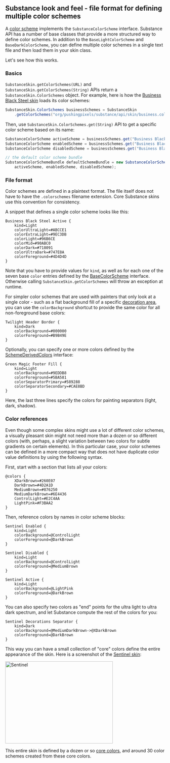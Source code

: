 ## Substance look and feel - file format for defining multiple color schemes

A [color scheme](colorschemes.md) implements the `SubstanceColorScheme` interface. Substance API has a number of base classes that provide a more structured way to define color schemes. In addition to the `BaseLightColorScheme` and `BaseDarkColorScheme`, you can define multiple color schemes in a single text file and then load them in your skin class.

Let's see how this works.

### Basics

`SubstanceSkin.getColorSchemes(URL)` and `SubstanceSkin.getColorSchemes(String)` APIs return a `SubstanceSkin.ColorSchemes` object. For example, here is how the [Business Black Steel skin](toneddown.md#business-black-steel) loads its color schemes:

```java
SubstanceSkin.ColorSchemes businessSchemes = SubstanceSkin
    .getColorSchemes("org/pushingpixels/substance/api/skin/business.colorschemes");
```

Then, use `SubstanceSkin.ColorSchemes.get(String)` API to get a specific color scheme based on its name:

```java
SubstanceColorScheme activeScheme = businessSchemes.get("Business Black Steel Active");
SubstanceColorScheme enabledScheme = businessSchemes.get("Business Black Steel Enabled");
SubstanceColorScheme disabledScheme = businessSchemes.get("Business Black Steel Disabled");

// the default color scheme bundle
SubstanceColorSchemeBundle defaultSchemeBundle = new SubstanceColorSchemeBundle(
    activeScheme, enabledScheme, disabledScheme);
```

### File format

Color schemes are defined in a plaintext format. The file itself does not have to have the `.colorschemes` filename extension. Core Substance skins use this convention for consistency.

A snippet that defines a single color scheme looks like this:

```plaintext
Business Black Steel Active {
    kind=Light
    colorUltraLight=#ABCCE1
    colorExtraLight=#9EC3DB
    colorLight=#96B6CE
    colorMid=#90ABC0
    colorDark=#718091
    colorUltraDark=#747E8A
    colorForeground=#4D4D4D
}
```

Note that you have to provide values for `kind`, as well as for each one of the seven base `color` entries defined by the [BaseColorScheme](https://github.com/kirill-grouchnikov/radiance/blob/master/substance/src/main/java/org/pushingpixels/substance/api/colorscheme/BaseColorScheme.java) interface. Otherwise calling `SubstanceSkin.getColorSchemes` will throw an exception at runtime.

For simpler color schemes that are used with painters that only look at a single color - such as a flat background fill of a specific [decoration area](../painters/decoration.md), you can use the `colorBackground` shortcut to provide the same color for all non-foreground base colors:

```plaintext
Twilight Header Border {
    kind=Dark
    colorBackground=#000000
    colorForeground=#B9B49E
}
```

Optionally, you can specify one or more colors defined by the [SchemeDerivedColors](https://github.com/kirill-grouchnikov/radiance/blob/master/substance/src/main/java/org/pushingpixels/substance/api/colorscheme/SchemeDerivedColors.java) interface:

```plaintext
Green Magic Footer Fill {
    kind=Light
    colorBackground=#9EDDB8
    colorForeground=#5BA581
    colorSeparatorPrimary=#589288
    colorSeparatorSecondary=#CAE8BD
}
```

Here, the last three lines specify the colors for painting separators (light, dark, shadow).

### Color references

Even though some complex skins might use a lot of different color schemes, a visually pleasant skin might not need more than a dozen or so different colors (with, perhaps, a slight variation between two colors for subtle gradients on certain elements). In this particular case, your color schemes can be defined in a more compact way that does not have duplicate color value definitions by using the following syntax.

First, start with a section that lists all your colors:

```plaintext
@colors {
    XDarkBrown=#260E07
    DarkBrown=#4D2A1D
    MediumBrown=#876250
    MediumDarkBrown=#6E4436
    ControlLight=#E2C4AA
    LightPink=#F3BAA2
}
```

Then, reference colors by names in color scheme blocks:
```plaintext
Sentinel Enabled {
    kind=Light
    colorBackground=@ControlLight
    colorForeground=@DarkBrown
}

Sentinel Disabled {
    kind=Light
    colorBackground=@ControlLight
    colorForeground=@MediumBrown
}

Sentinel Active {
    kind=Light
    colorBackground=@LightPink
    colorForeground=@DarkBrown
}
```

You can also specify two colors as "end" points for the ultra light to ultra dark spectrum, and let Substance compute the rest of the colors for you:

```plaintext
Sentinel Decorations Separator {
    kind=Dark
    colorBackground=@MediumDarkBrown->@XDarkBrown
    colorForeground=@DarkBrown
}
```

This way you can have a small collection of "core" colors define the entire appearance of the skin. Here is a screenshot of the [Sentinel skin](toneddown.md#sentinel):

<img alt="Sentinel" src="https://raw.githubusercontent.com/kirill-grouchnikov/radiance/master/docs/images/substance/skins/sentinel1.png" width="340" height="258">

This entire skin is defined by a dozen or so [core colors](https://github.com/kirill-grouchnikov/radiance/blob/master/substance/src/main/resources/org/pushingpixels/substance/api/skin/sentinel.colorschemes), and around 30 color schemes created from these core colors.
